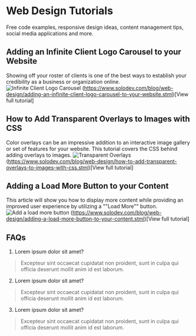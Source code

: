 ﻿# Web Design Tutorials
Free code examples, responsive design ideas, content management tips, social media applications and more.

## Adding an Infinite Client Logo Carousel to your Website
Showing off your roster of clients is one of the best ways to establish your credibility as a business or organization online.
![Infinite Client Logo Carousel](https://www.solodev.com/core/fileparse.php/131/urlt/client-logo-slider-featured.jpg)
(https://www.solodev.com/blog/web-design/adding-an-infinite-client-logo-carousel-to-your-website.stml)[View full tutorial]

## How to Add Transparent Overlays to Images with CSS
Color overlays can be an impressive addition to an interactive image gallery or set of features for your website. This tutorial covers the CSS behind adding overlays to images.
![Transparent Overlays](https://www.solodev.com/core/fileparse.php/131/urlt/transparent-color-overlays.jpg)
(https://www.solodev.com/blog/web-design/how-to-add-transparent-overlays-to-images-with-css.stml)[View full tutorial]

## Adding a Load More Button to your Content
This article will show you how to display more content while providing an improved user experience by utilizing a ""Load More"" button.
![Add a load more button](https://www.solodev.com/core/fileparse.php/131/urlt/load-more-img.jpg)
(https://www.solodev.com/blog/web-design/adding-a-load-more-button-to-your-content.stml)[View full tutorial]

## FAQs
1. Lorem ipsum dolor sit amet?
> Excepteur sint occaecat cupidatat non proident, sunt in culpa qui officia deserunt mollit anim id est laborum.

2. Lorem ipsum dolor sit amet?
> Excepteur sint occaecat cupidatat non proident, sunt in culpa qui officia deserunt mollit anim id est laborum.

3. Lorem ipsum dolor sit amet?
> Excepteur sint occaecat cupidatat non proident, sunt in culpa qui officia deserunt mollit anim id est laborum.
